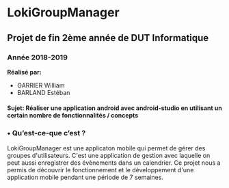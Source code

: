 # LokiGroupManager
## Projet de fin 2ème année de DUT Informatique
### Année 2018-2019

**Réalisé par:**
* GARRIER William
* BARLAND Estéban

#### Sujet: Réaliser une application android avec android-studio en utilisant un certain nombre de fonctionnalités / concepts

### • Qu’est-ce-que c’est ? ###

LokiGroupManager est une applicaton mobile qui permet de gérer des groupes d'utilisateurs. C'est une application de gestion avec laquelle on peut aussi enregistrer des évènements dans un calendrier. Ce projet nous a permis de découvrir le fonctionnement et le développement d'une application mobile pendant une période de 7 semaines.
